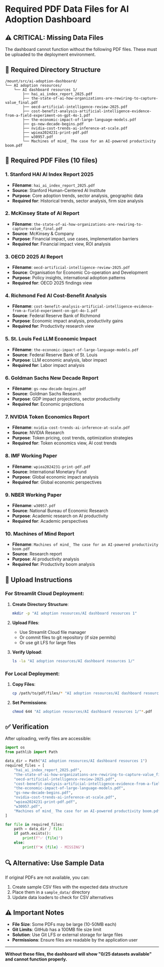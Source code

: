 # Required PDF Data Files for AI Adoption Dashboard

## ⚠️ CRITICAL: Missing Data Files

The dashboard cannot function without the following PDF files. These must be uploaded to the deployment environment.

## 📁 Required Directory Structure

```
/mount/src/ai-adoption-dashboard/
└── AI adoption resources/
    └── AI dashboard resources 1/
        ├── hai_ai_index_report_2025.pdf
        ├── the-state-of-ai-how-organizations-are-rewiring-to-capture-value_final.pdf
        ├── oecd-artificial-intelligence-review-2025.pdf
        ├── cost-benefit-analysis-artificial-intelligence-evidence-from-a-field-experiment-on-gpt-4o-1.pdf
        ├── the-economic-impact-of-large-language-models.pdf
        ├── gs-new-decade-begins.pdf
        ├── nvidia-cost-trends-ai-inference-at-scale.pdf
        ├── wpiea2024231-print-pdf.pdf
        ├── w30957.pdf
        └── Machines of mind_ The case for an AI-powered productivity boom.pdf
```

## 📄 Required PDF Files (10 files)

### 1. **Stanford HAI AI Index Report 2025**
- **Filename**: `hai_ai_index_report_2025.pdf`
- **Source**: Stanford Human-Centered AI Institute
- **Purpose**: Core adoption trends, sector analysis, geographic data
- **Required for**: Historical trends, sector analysis, firm size analysis

### 2. **McKinsey State of AI Report**
- **Filename**: `the-state-of-ai-how-organizations-are-rewiring-to-capture-value_final.pdf`
- **Source**: McKinsey & Company
- **Purpose**: Financial impact, use cases, implementation barriers
- **Required for**: Financial impact view, ROI analysis

### 3. **OECD 2025 AI Report**
- **Filename**: `oecd-artificial-intelligence-review-2025.pdf`
- **Source**: Organisation for Economic Co-operation and Development
- **Purpose**: Policy insights, international adoption patterns
- **Required for**: OECD 2025 findings view

### 4. **Richmond Fed AI Cost-Benefit Analysis**
- **Filename**: `cost-benefit-analysis-artificial-intelligence-evidence-from-a-field-experiment-on-gpt-4o-1.pdf`
- **Source**: Federal Reserve Bank of Richmond
- **Purpose**: Economic impact analysis, productivity gains
- **Required for**: Productivity research view

### 5. **St. Louis Fed LLM Economic Impact**
- **Filename**: `the-economic-impact-of-large-language-models.pdf`
- **Source**: Federal Reserve Bank of St. Louis
- **Purpose**: LLM economic analysis, labor impact
- **Required for**: Labor impact analysis

### 6. **Goldman Sachs New Decade Report**
- **Filename**: `gs-new-decade-begins.pdf`
- **Source**: Goldman Sachs Research
- **Purpose**: GDP impact projections, sector productivity
- **Required for**: Economic projections

### 7. **NVIDIA Token Economics Report**
- **Filename**: `nvidia-cost-trends-ai-inference-at-scale.pdf`
- **Source**: NVIDIA Research
- **Purpose**: Token pricing, cost trends, optimization strategies
- **Required for**: Token economics view, AI cost trends

### 8. **IMF Working Paper**
- **Filename**: `wpiea2024231-print-pdf.pdf`
- **Source**: International Monetary Fund
- **Purpose**: Global economic impact analysis
- **Required for**: Global economic perspectives

### 9. **NBER Working Paper**
- **Filename**: `w30957.pdf`
- **Source**: National Bureau of Economic Research
- **Purpose**: Academic research on AI productivity
- **Required for**: Academic perspectives

### 10. **Machines of Mind Report**
- **Filename**: `Machines of mind_ The case for an AI-powered productivity boom.pdf`
- **Source**: Research report
- **Purpose**: AI productivity analysis
- **Required for**: Productivity boom analysis

## 🚀 Upload Instructions

### For Streamlit Cloud Deployment:

1. **Create Directory Structure**:
   ```bash
   mkdir -p "AI adoption resources/AI dashboard resources 1"
   ```

2. **Upload Files**:
   - Use Streamlit Cloud file manager
   - Or commit files to git repository (if size permits)
   - Or use git LFS for large files

3. **Verify Upload**:
   ```bash
   ls -la "AI adoption resources/AI dashboard resources 1/"
   ```

### For Local Deployment:

1. **Copy Files**:
   ```bash
   cp /path/to/pdf/files/* "AI adoption resources/AI dashboard resources 1/"
   ```

2. **Set Permissions**:
   ```bash
   chmod 644 "AI adoption resources/AI dashboard resources 1/"*.pdf
   ```

## ✅ Verification

After uploading, verify files are accessible:

```python
import os
from pathlib import Path

data_dir = Path("AI adoption resources/AI dashboard resources 1")
required_files = [
    "hai_ai_index_report_2025.pdf",
    "the-state-of-ai-how-organizations-are-rewiring-to-capture-value_final.pdf",
    "oecd-artificial-intelligence-review-2025.pdf",
    "cost-benefit-analysis-artificial-intelligence-evidence-from-a-field-experiment-on-gpt-4o-1.pdf",
    "the-economic-impact-of-large-language-models.pdf",
    "gs-new-decade-begins.pdf",
    "nvidia-cost-trends-ai-inference-at-scale.pdf",
    "wpiea2024231-print-pdf.pdf",
    "w30957.pdf",
    "Machines of mind_ The case for an AI-powered productivity boom.pdf"
]

for file in required_files:
    path = data_dir / file
    if path.exists():
        print(f"✅ {file}")
    else:
        print(f"❌ {file} - MISSING")
```

## 🔍 Alternative: Use Sample Data

If original PDFs are not available, you can:

1. Create sample CSV files with the expected data structure
2. Place them in a `sample_data/` directory
3. Update data loaders to check for CSV alternatives

## ⚠️ Important Notes

- **File Size**: Some PDFs may be large (10-50MB each)
- **Git Limits**: GitHub has a 100MB file size limit
- **Solution**: Use Git LFS or external storage for large files
- **Permissions**: Ensure files are readable by the application user

---

**Without these files, the dashboard will show "0/25 datasets available" and cannot function properly.**